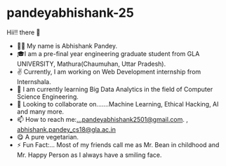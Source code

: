# pandeyabhishank-25

 Hii!! there :wave:
* 💁‍♂️ My name is Abhishank Pandey. 
* 🎓I am a pre-final year engineering graduate student from GLA UNIVERSITY, Mathura(Chaumuhan, Uttar Pradesh).
* ✌️ Currently, I am working on Web Development internship from Internshala.
* 🌱 I am currently learning Big Data Analytics in the field of Computer Science Engineering.
*  👯 Looking to collaborate on.......Machine Learning, Ethical Hacking, AI and many more.
*  :mailbox: How to reach me:...pandeyabhishank2501@gmail.com. , abhishank.pandey_cs18@gla.ac.in
*  😋 A pure vegetarian.
*  ⚡ Fun Fact:... Most of my  friends call me as Mr. Bean in childhood and Mr. Happy Person as I always have a smiling face.
